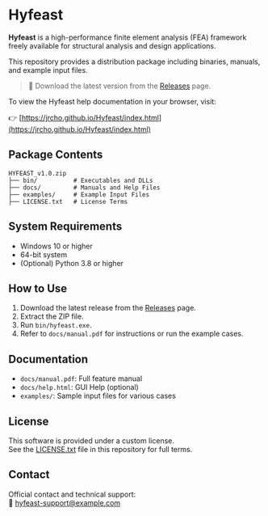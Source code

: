 # Hyfeast

**Hyfeast** is a high-performance finite element analysis (FEA) framework  
freely available for structural analysis and design applications.

This repository provides a distribution package including binaries, manuals, and example input files.

> 🔗 Download the latest version from the [Releases](https://github.com/your-username/Hyfeast/releases) page.


To view the Hyfeast help documentation in your browser, visit:

👉 [https://jrcho.github.io/Hyfeast/index.html](https://jrcho.github.io/Hyfeast/index.html)


##  Package Contents

```
HYFEAST_v1.0.zip
├── bin/          # Executables and DLLs
├── docs/         # Manuals and Help Files
├── examples/     # Example Input Files
├── LICENSE.txt   # License Terms
```

##  System Requirements

- Windows 10 or higher
- 64-bit system
- (Optional) Python 3.8 or higher

## How to Use

1. Download the latest release from the [Releases](https://github.com/your-username/Hyfeast/releases) page.
2. Extract the ZIP file.
3. Run `bin/hyfeast.exe`.
4. Refer to `docs/manual.pdf` for instructions or run the example cases.

## Documentation

- `docs/manual.pdf`: Full feature manual
- `docs/help.html`: GUI Help (optional)
- `examples/`: Sample input files for various cases

## License

This software is provided under a custom license.  
See the [LICENSE.txt](LICENSE.txt) file in this repository for full terms.

##  Contact

Official contact and technical support:  
📧 hyfeast-support@example.com
